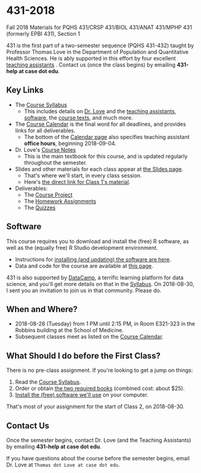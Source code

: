 # 431-2018

Fall 2018 Materials for PQHS 431/CRSP 431/BIOL 431/ANAT 431/MPHP 431 (formerly EPBI 431), Section 1

431 is the first part of a two-semester sequence (PQHS 431-432) taught by Professor Thomas Love in the Department of Population and Quantitative Health Sciences. He is ably supported in this effort by four excellent [teaching assistants](https://thomaselove.github.io/2018-431-syllabus/) . Contact us (once the class begins) by emailing **431-help at case dot edu**.

## Key Links

- The [Course Syllabus](https://thomaselove.github.io/2018-431-syllabus/) 
    - This includes details on [Dr. Love](https://thomaselove.github.io/2018-431-syllabus/dr-love.html) and the [teaching assistants](https://thomaselove.github.io/2018-431-syllabus/teaching-assistants.html), [software](https://thomaselove.github.io/2018-431-syllabus/software.html), the [course texts](https://thomaselove.github.io/2018-431-syllabus/software.html), and much more.
- The [Course Calendar](https://github.com/THOMASELOVE/431-2018/blob/master/calendar.md) is the final word for all deadlines, and provides links for all deliverables. 
    - The bottom of the [Calendar page](https://github.com/THOMASELOVE/431-2018/blob/master/calendar.md) also specifies teaching assistant **office hours**, beginning 2018-09-04.
- Dr. Love's [Course Notes](https://thomaselove.github.io/2018-431-book/)
    - This is the main textbook for this course, and is updated regularly throughout the semester.
- Slides and other materials for each class appear at [the Slides page](https://github.com/THOMASELOVE/431-2018/tree/master/slides).
    - That's where we'll start, in every class session. 
    - Here's [the direct link for Class 1's material](https://github.com/THOMASELOVE/431-2018/tree/master/slides/class01).
- Deliverables:
    - The [Course Project](https://github.com/THOMASELOVE/431-2018-project)
    - The [Homework Assignments](https://github.com/THOMASELOVE/431-2018/tree/master/homework)
    - The [Quizzes](https://github.com/THOMASELOVE/431-2018/tree/master/quizzes)

## Software

This course requires you to download and install the (free) R software, as well as the (equally free) R Studio development environment. 

- Instructions for [installing (and updating) the software are here](https://github.com/THOMASELOVE/431-2018/tree/master/software).
- Data and code for the course are available at [this page](https://github.com/THOMASELOVE/431-2018-data).

431 is also supported by [DataCamp](https://www.datacamp.com), a terrific learning platform for data science, and you'll get more details on that in the [Syllabus](https://thomaselove.github.io/2018-431-syllabus/datacamp.html). On 2018-08-30, I sent you an invitation to join us in that community. Please do.

## When and Where?

- 2018-08-28 (Tuesday) from 1 PM until 2:15 PM, in Room E321-323 in the Robbins building at the School of Medicine.
- Subsequent classes meet as listed on the [Course Calendar](https://github.com/THOMASELOVE/431-2018/blob/master/calendar.md).

## What Should I do before the First Class?

There is no pre-class assignment. If you're looking to get a jump on things:

1. Read the [Course Syllabus](https://thomaselove.github.io/2018-431-syllabus/).
2. Order or obtain [the two required books](https://thomaselove.github.io/2018-431-syllabus/index.html#what-do-i-need-to-buy) (combined cost: about $25).
3. [Install the (free) software we'll use](https://github.com/THOMASELOVE/431-2018/tree/master/software) on your computer. 

That's most of your assignment for the start of Class 2, on 2018-08-30.

## Contact Us

Once the semester begins, contact Dr. Love (and the Teaching Assistants) by emailing **431-help at case dot edu**.

If you have questions about the course before the semester begins, email Dr. Love at `Thomas dot Love at case dot edu`.
